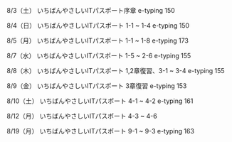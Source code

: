 8/3（土）
いちばんやさしいITパスポート序章
e-typing 150

8/4（日）
いちばんやさしいITパスポート 1-1 ~ 1-4
e-typing 150

8/5（月）
いちばんやさしいITパスポート 1-1 ~ 1-8
e-typing 173

8/7（水）
いちばんやさしいITパスポート 1-5 ~ 2-6
e-typing 155

8/8（木）
いちばんやさしいITパスポート 1,2章復習、3-1 ~ 3-4
e-typing 155

8/9（金）
いちばんやさしいITパスポート 3章復習
e-typing 153

8/10（土）
いちばんやさしいITパスポート 4-1 ~ 4-2
e-typing 161

8/12（月）
いちばんやさしいITパスポート 4-3 ~ 4-6

8/19（月）
いちばんやさしいITパスポート 9-1 ~ 9-3
e-typing 163